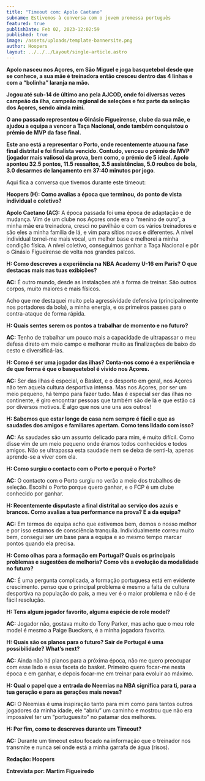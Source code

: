 ```yaml
---
title: "Timeout com: Apolo Caetano"
subname: Estivemos à conversa com o jovem promessa português
featured: true
publishDate: Feb 02, 2023-12:02:59
published: true
image: /assets/uploads/template-bannersite.png
author: Hoopers
layout: ../../../Layout/single-article.astro
---
```

<!--StartFragment-->

**Apolo nasceu nos Açores, em São Miguel e joga basquetebol desde que se conhece, a sua mãe é treinadora então cresceu dentro das 4 linhas e com a “bolinha” laranja na mão.**



**Jogou até sub-14 de último ano pela AJCOD, onde foi diversas vezes campeão da ilha, campeão regional de seleções e fez parte da seleção dos Açores, sendo ainda mini.**



**O ano passado representou o Ginásio Figueirense, clube da sua mãe, e ajudou a equipa a vencer a Taça Nacional, onde também conquistou o prémio de MVP da fase final.**



**Este ano está a representar o Porto, onde recentemente atuou na fase final distrital e foi finalista vencido. Contudo, venceu o prémio de MVP (jogador mais valioso) da prova, bem como, o prémio de 5 ideal. Apolo apontou 32.5 pontos, 11.5 ressaltos, 3.5 assistências, 5.0 roubos de bola, 3.0 desarmes de lançamento em 37:40 minutos por jogo**.



Aqui fica a conversa que tivemos durante este timeout:

**Hoopers (H): Como avalias a época que terminou, do ponto de vista individual e coletivo?**  

**Apolo Caetano (AC):** A época passada foi uma época de adaptação e de mudança. Vim de um clube nos Açores onde era o “menino de ouro”, a minha mãe era treinadora, cresci no pavilhão e com os vários treinadores e são eles a minha família de lá, e vim para sítios novos e diferentes. A nível individual tornei-me mais vocal, um melhor base e melhorei a minha condição física. A nível coletivo, conseguimos ganhar a Taça Nacional e pôr o Ginásio Figueirense de volta nos grandes palcos.



**H: Como descreves a experiência na NBA Academy U-16 em Paris? O que destacas mais nas tuas exibições?**

**AC:** É outro mundo, desde as instalações até a forma de treinar. São outros corpos, muito maiores e mais físicos.

Acho que me destaquei muito pela agressividade defensiva (principalmente nos portadores da bola), a minha energia, e os primeiros passes para o contra-ataque de forma rápida.



**H: Quais sentes serem os pontos a trabalhar de momento e no futuro?** 

**AC:** Tenho de trabalhar um pouco mais a capacidade de ultrapassar o meu defesa direto em meio campo e melhorar muito as finalizações de baixo do cesto e diversificá-las.



**H: Como é ser uma jogador das ilhas? Conta-nos como é a experiência e de que forma é que o basquetebol é vivido nos Açores.**

**AC:** Ser das ilhas é especial, o Basket, e o desporto em geral, nos Açores não tem aquela cultura desportiva intensa. Mas nos Açores, por ser um meio pequeno, há tempo para fazer tudo. Mas é especial ser das ilhas no continente, é giro encontrar pessoas que também são de lá e que estão cá por diversos motivos. É algo que nos une uns aos outros!



**H: Sabemos que estar longe de casa nem sempre é fácil e que as saudades dos amigos e familiares apertam. Como tens lidado com isso?**

**AC:** As saudades são um assunto delicado para mim, é muito difícil. Como disse vim de um meio pequeno onde éramos todos conhecidos e todos amigos. Não se ultrapassa esta saudade nem se deixa de senti-la, apenas aprende-se a viver com ela.



**H: Como surgiu o contacto com o Porto e porquê o Porto?**

**AC:** O contacto com o Porto surgiu no verão a meio dos trabalhos de seleção. Escolhi o Porto porque quero ganhar, e o FCP é um clube conhecido por ganhar.



**H: Recentemente disputaste a final distrital ao serviço dos azuis e brancos. Como avalias a tua performance na prova? E a da equipa?**

**AC:** Em termos de equipa acho que estivemos bem, demos o nosso melhor e por isso estamos de consciência tranquila. Individualmente correu muito bem, consegui ser um base para a equipa e ao mesmo tempo marcar pontos quando ela precisa.



**H: Como olhas para a formação em Portugal? Quais os principais problemas e sugestões de melhoria? Como vês a evolução da modalidade no futuro?** 

**AC:** É uma pergunta complicada, a formação portuguesa está em evidente crescimento. penso que o principal problema é mesmo a falta de cultura desportiva na população do país, a meu ver é o maior problema e não é de fácil resolução.



**H: Tens algum jogador favorito, alguma espécie de role model?**

**AC:** Jogador não, gostava muito do Tony Parker, mas acho que o meu role model é mesmo a Paige Bueckers, é a minha jogadora favorita.



**H: Quais são os planos para o futuro? Sair de Portugal é uma possibilidade? What’s next?** 

**AC:** Ainda não há planos para a próxima época, não me quero preocupar com esse lado e essa faceta do basket. Primeiro quero focar-me nesta época e em ganhar, e depois focar-me em treinar para evoluir ao máximo.



**H: Qual o papel que a entrada do Neemias na NBA significa para ti, para a tua geração e para as gerações mais novas?**

**AC:** O Neemias é uma inspiração tanto para mim como para tantos outros jogadores da minha idade, ele “abriu” um caminho e mostrou que não era impossível ter um “portuguesito” no patamar dos melhores.



**H: Por fim, como te descreves durante um Timeout?**

**AC:** Durante um timeout estou focado na informação que o treinador nos transmite e nunca sei onde está a minha garrafa de água (risos).



**Redação: Hoopers**

**Entrevista por: Martim Figueiredo** 



<!--EndFragment-->